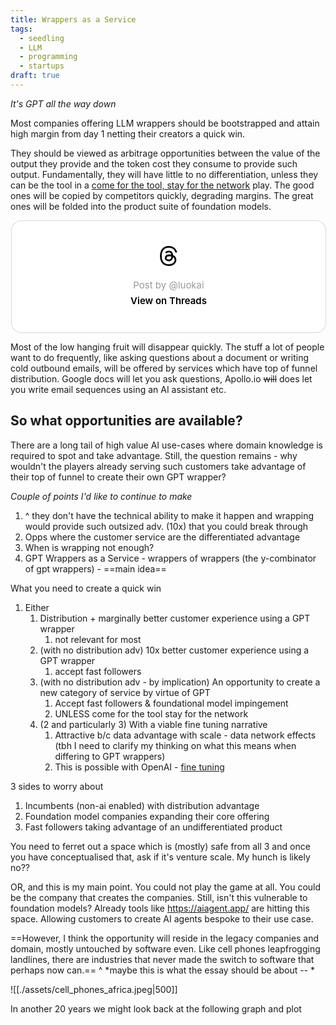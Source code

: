 ```yaml
---
title: Wrappers as a Service
tags:
  - seedling
  - LLM
  - programming
  - startups
draft: true
---
```

*It's GPT all the way down*

Most companies offering LLM wrappers should be bootstrapped and attain high margin from day 1 netting their creators a quick win.

They should be viewed as arbitrage opportunities between the value of the output they provide and the token cost they consume to provide such output. Fundamentally, they will have little to no differentiation, unless they can be the tool in a [come for the tool, stay for the network](https://caminmccluskey.medium.com/book-summary-the-cold-start-problem-andrew-chen-25f61f4d66b#:~:text=ultimate%20trajectory.-,Come%20for%20the%20Tool%2C%20Stay%20for%20the%20Network,-Initially%20attract%20users) play. The good ones will be copied by competitors quickly, degrading margins. The great ones will be folded into the product suite of foundation models.

<blockquote class="text-post-media" data-text-post-permalink="https://www.threads.net/@luokai/post/Cy_E8XSv5UD" data-text-post-version="0" id="ig-tp-Cy_E8XSv5UD" style=" background:#FFF; border-width: 1px; border-style: solid; border-color: #00000026; border-radius: 16px; max-width:540px; margin: 1px; min-width:270px; padding:0; width:99.375%; width:-webkit-calc(100% - 2px); width:calc(100% - 2px);"> <a href="https://www.threads.net/@luokai/post/Cy_E8XSv5UD" style=" background:#FFFFFF; line-height:0; padding:0 0; text-align:center; text-decoration:none; width:100%; font-family: -apple-system, BlinkMacSystemFont, sans-serif;" target="_blank"> <div style=" padding: 40px; display: flex; flex-direction: column; align-items: center;"><div style=" display:block; height:32px; width:32px; padding-bottom:20px;"> <svg aria-label="Threads" height="32px" role="img" viewBox="0 0 192 192" width="32px" xmlns="http://www.w3.org/2000/svg"> <path d="M141.537 88.9883C140.71 88.5919 139.87 88.2104 139.019 87.8451C137.537 60.5382 122.616 44.905 97.5619 44.745C97.4484 44.7443 97.3355 44.7443 97.222 44.7443C82.2364 44.7443 69.7731 51.1409 62.102 62.7807L75.881 72.2328C81.6116 63.5383 90.6052 61.6848 97.2286 61.6848C97.3051 61.6848 97.3819 61.6848 97.4576 61.6855C105.707 61.7381 111.932 64.1366 115.961 68.814C118.893 72.2193 120.854 76.925 121.825 82.8638C114.511 81.6207 106.601 81.2385 98.145 81.7233C74.3247 83.0954 59.0111 96.9879 60.0396 116.292C60.5615 126.084 65.4397 134.508 73.775 140.011C80.8224 144.663 89.899 146.938 99.3323 146.423C111.79 145.74 121.563 140.987 128.381 132.296C133.559 125.696 136.834 117.143 138.28 106.366C144.217 109.949 148.617 114.664 151.047 120.332C155.179 129.967 155.42 145.8 142.501 158.708C131.182 170.016 117.576 174.908 97.0135 175.059C74.2042 174.89 56.9538 167.575 45.7381 153.317C35.2355 139.966 29.8077 120.682 29.6052 96C29.8077 71.3178 35.2355 52.0336 45.7381 38.6827C56.9538 24.4249 74.2039 17.11 97.0132 16.9405C119.988 17.1113 137.539 24.4614 149.184 38.788C154.894 45.8136 159.199 54.6488 162.037 64.9503L178.184 60.6422C174.744 47.9622 169.331 37.0357 161.965 27.974C147.036 9.60668 125.202 0.195148 97.0695 0H96.9569C68.8816 0.19447 47.2921 9.6418 32.7883 28.0793C19.8819 44.4864 13.2244 67.3157 13.0007 95.9325L13 96L13.0007 96.0675C13.2244 124.684 19.8819 147.514 32.7883 163.921C47.2921 182.358 68.8816 191.806 96.9569 192H97.0695C122.03 191.827 139.624 185.292 154.118 170.811C173.081 151.866 172.51 128.119 166.26 113.541C161.776 103.087 153.227 94.5962 141.537 88.9883ZM98.4405 129.507C88.0005 130.095 77.1544 125.409 76.6196 115.372C76.2232 107.93 81.9158 99.626 99.0812 98.6368C101.047 98.5234 102.976 98.468 104.871 98.468C111.106 98.468 116.939 99.0737 122.242 100.233C120.264 124.935 108.662 128.946 98.4405 129.507Z" /></svg></div> <div style=" font-size: 15px; line-height: 21px; color: #999999; font-weight: 400; padding-bottom: 4px; "> Post by @luokai</div> <div style=" font-size: 15px; line-height: 21px; color: #000000; font-weight: 600; "> View on Threads</div></div></a></blockquote>
<script async src="https://www.threads.net/embed.js"></script>

Most of the low hanging fruit will disappear quickly. The stuff a lot of people want to do frequently, like asking questions about a document or writing cold outbound emails, will be offered by services which have top of funnel distribution. Google docs will let you ask questions, Apollo.io ~~will~~ does let you write email sequences using an AI assistant etc.
## So what opportunities **are** available?

There are a long tail of high value AI use-cases where domain knowledge is required to spot and take advantage. Still, the question remains - why wouldn't the players already serving such customers take advantage of their top of funnel to create their own GPT wrapper? 

*Couple of points I'd like to continue to make*
1. ^ they don't have the technical ability to make it happen and wrapping would provide such outsized adv. (10x) that you could break through
2. Opps where the customer service are the differentiated advantage
3. When is wrapping not enough?
5. GPT Wrappers as a Service - wrappers of wrappers (the y-combinator of gpt wrappers) - ==main idea==


What you need to create a quick win
1. Either
	1. Distribution + marginally better customer experience using a GPT wrapper
		1. not relevant for most 
	2. (with no distribution adv) 10x better customer experience using a GPT wrapper
		1. accept fast followers
	3. (with no distribution adv - by implication) An opportunity to create a new category of service by virtue of GPT 
		1. Accept fast followers & foundational model impingement
		2. UNLESS come for the tool stay for the network
	4. (2 and particularly 3) With a viable fine tuning narrative
		1. Attractive b/c data advantage with scale - data network effects (tbh I need to clarify my thinking on what this means when differing to GPT wrappers)
		2. This is possible with OpenAI - [fine tuning](https://platform.openai.com/docs/guides/fine-tuning/when-to-use-fine-tuning)

3 sides to worry about
1. Incumbents (non-ai enabled) with distribution advantage
2. Foundation model companies expanding their core offering
3. Fast followers taking advantage of an undifferentiated product

You need to ferret out a space which is (mostly) safe from all 3 and once you have conceptualised that, ask if it's venture scale. My hunch is likely no??

OR, and this is my main point. You could not play the game at all. You could be the company that creates the companies. Still, isn't this vulnerable to foundation models? Already tools like https://aiagent.app/ are hitting this space. Allowing customers to create AI agents bespoke to their use case. 

==However, I think the opportunity will reside in the legacy companies and domain, mostly untouched by software even. Like cell phones leapfrogging landlines, there are industries that never made the switch to software that perhaps now can.==
^ *maybe this is what the essay should be about -- *

![[./assets/cell_phones_africa.jpeg|500]]

In another 20 years we might look back at the following graph and plot 


